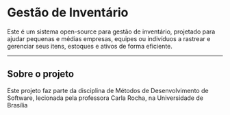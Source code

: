 # Gestão de Inventário
Este é um sistema open-source para gestão de inventário, projetado para ajudar pequenas e médias empresas, equipes ou indivíduos a rastrear e gerenciar seus itens, estoques e ativos de forma eficiente.
***
## Sobre o projeto
Este projeto faz parte da disciplina de Métodos de Desenvolvimento de Software, lecionada pela professora Carla Rocha, na Universidade de Brasília

